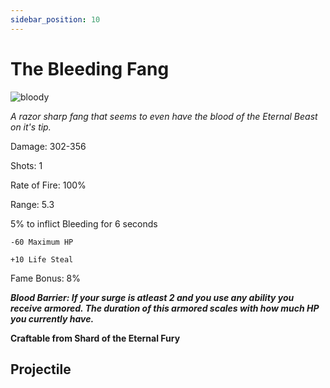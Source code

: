 ```yaml
---
sidebar_position: 10
---
```


# The Bleeding Fang

![bloody](https://vwiki.valorserver.com/api/item/picture/the%20bleeding%20fang)

<i>A razor sharp fang that seems to even have the blood of the Eternal Beast on it's tip.</i>

Damage: 302-356

Shots: 1

Rate of Fire: 100%

Range: 5.3

5% to inflict Bleeding for 6 seconds

    -60 Maximum HP
    
    +10 Life Steal

Fame Bonus: 8%

***Blood Barrier: If your surge is atleast 2 and you use any ability you receive armored. The duration of this armored scales with how much HP you currently have.***

**Craftable from Shard of the Eternal Fury**

## Projectile


